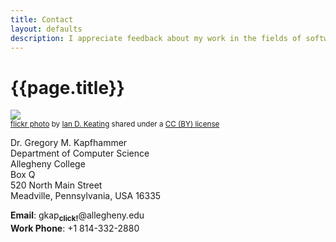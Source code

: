 ```yaml
---
title: Contact
layout: defaults
description: I appreciate feedback about my work in the fields of software engineering, software testing, and data science. Please contact me to ask questions or share new ideas!
---
```


# {{page.title}}

<a title="Good Night" href="https://flickr.com/photos/ian-arlett/40827242235"><img class="img-responsive-tight" src="https://farm1.static.flickr.com/963/40827242235_b4587375de_z.jpg" /></a><br /><small><a title="Good Night" href="https://flickr.com/photos/ian-arlett/40827242235">flickr photo</a> by <a href="https://flickr.com/people/ian-arlett">Ian D. Keating</a> shared under a <a href="https://creativecommons.org/licenses/by/2.0/">CC (BY) license</a> </small>

Dr. Gregory M. Kapfhammer <br>
Department of Computer Science <br>
Allegheny College <br>
Box Q <br>
520 North Main Street <br>
Meadville, Pennsylvania, USA 16335 <br>

**Email**: <html>
gkap<a href="http://mailhide.recaptcha.net/d?k=01Ea13AhiVM-_wnj4mbPD28g==&amp;c=2NoWTc3W4Xl8FzmZOSUGn4S5gSGIAkd_wgzq_CWIWHo=" onclick="window.open('http://mailhide.recaptcha.net/d?k=01Ea13AhiVM-_wnj4mbPD28g==&amp;c=2NoWTc3W4Xl8FzmZOSUGn4S5gSGIAkd_wgzq_CWIWHo=', '', 'toolbar=0,scrollbars=0,location=0,statusbar=0,menubar=0,resizable=0,width=500,height=300'); return false;" title="Reveal G. Kapfhammer's E-mail Address"><b><sub>click!</sub></b></a>@allegheny.edu <br>
**Work Phone**: +1 814-332-2880
